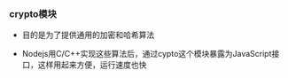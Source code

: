 
 ### crypto模块

 - 目的是为了提供通用的加密和哈希算法
 
 - Nodejs用C/C++实现这些算法后，通过cypto这个模块暴露为JavaScript接口，这样用起来方便，运行速度也快
